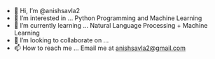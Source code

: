 - 👋 Hi, I’m @anishsavla2
- 👀 I’m interested in ... Python Programming and Machine Learning
- 🌱 I’m currently learning ... Natural Language Processing + Machine Learning
- 💞️ I’m looking to collaborate on ... 
- 📫 How to reach me ... Email me at anishsavla2@gmail.com

<!---
anishsavla2/anishsavla2 is a ✨ special ✨ repository because its `README.md` (this file) appears on your GitHub profile.
You can click the Preview link to take a look at your changes.
--->
